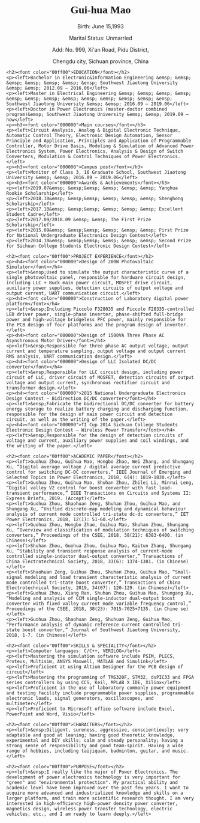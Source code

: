 <html>
<head>
	<style>
		<p>{
		font-size:30px;
		color:green;
		}
	</style>
</head>
<body>
	<Center><h1 style="font-family:times">Gui-hua Mao</h1></Center>
	<p><center>Birth: June 15,1993</center>
	<p><center>Marital Status: Unmarried</center>
	<p><center>Add: No. 999, Xi'an Road, Pidu District,</center>
	<p><center>Chengdu city, Sichuan province, China</center>
	
	<h2><font color="00ff00">EDUCATION</font></h2>
	<p><left>Bachelor in Electronic&Information Engineering &emsp; &emsp; &emsp; &emsp; &emsp; &emsp; &ensp; Southwest Jiaotong University &emsp; &emsp; 2012.09 – 2016.06</left>
	<p><left>Master in Electrical Engineering &emsp; &emsp; &emsp; &emsp; &emsp; &emsp; &emsp; &emsp; &emsp; &emsp; &emsp; &emsp; &ensp; Southwest Jiaotong University &emsp; &emsp; 2016.09 – 2019.06</left>
	<p><left>Doctor in Power Electronics (master-doctor combined program)&emsp; Southwest Jiaotong University &emsp; &emsp; 2019.09 – now</left>
	<p><h3><font color="000000">Main courses</font></h3>
	<p><left>Circuit Analysis, Analog & Digital Electronic Technique, Automatic Control Theory, Electronic Design Automation, Sensor Principle and Application, Principles and Application of Programmable Controller, Motor Drive Basis, Modeling & Simulation of Advanced Power Electronics System, Power Electronics, Analysis & Design of Switch Converters, Modulation & Control Techniques of Power Electronics.</left>
	<p><h3><font color="000000">Campus post</font></h3>
	<p><left>Monitor of Class 3, 16 Graduate School, Southwest Jiaotong University &emsp; &emsp; 2016.09 – 2019.06</left>
	<p><h3><font color="000000">Awards & Achievements</font></h3>
	<p><left>2019.07&emsp; &emsp;&emsp; &emsp; &emsp; &emsp; Yanghua Rookie Scholarship</left>
	<p><left>2018.10&emsp; &emsp;&emsp; &emsp; &emsp; &emsp; Shenghong Scholarship</left>
	<p><left>2017.10&emsp; &emsp;&emsp; &emsp; &emsp; &emsp; Excellent Student Cadre</left>
	<p><left>2017.09/2018.09 &emsp; &emsp; The First Prize Scholarship</left>
	<p><left>2015.09&emsp; &emsp;&emsp; &emsp; &emsp; &emsp; First Prize for National Undergraduate Electronics Design Contest</left>
	<p><left>2014.10&emsp; &emsp;&emsp; &emsp; &emsp; &emsp; Second Prize for Sichuan College Students Electronic Design Contest</left>
	
	<h2><font color="00ff00">PROJECT EXPERIENCE</font></h2>
	<p><h4><font color="000000">Design of 200W Photovoltaic Simulator</font></h4>
	<p><left>&ensp;Used to simulate the output characteristic curve of a single photovoltaic panel, responsible for hardware circuit design, including LLC + Buck main power circuit, MOSFET drive circuit, auxiliary power supplies, detection circuits of output voltage and output current, UART communication circuit.</left>
	<p><h4><font color="000000">Construction of Laboratory digital power platform</font></h4>
	<p><left>&ensp;Including Piccolo F328035 and Piccolo F28335-controlled LED driver power, single-phase inverter, phase-shifted full-bridge power and high-voltage bridgeless PFC power, mainly responsible for the PCB design of four platforms and the program design of inverter.</left>
	<p><h4><font color="000000">Design of 1500VA Three Phase AC Asynchronous Motor Driver</font></h4>
	<p><left>&ensp;Responsible for three phase AC output voltage, output current and temperature sampling, output voltage and output current RMS analysis, UART communication design.</left>
	<p><h4><font color="000000">Design of LLC Isolated DC/DC converter</font></h4>
	<p><left>&ensp;Responsible for LLC circuit design, including power circuit of LLC, driver circuit of MOSFET, detection circuits of output voltage and output current, synchronous rectifier circuit and transformer design.</left>
	<p><h4><font color="000000">2015 National Undergraduate Electronics Design Contest – Bidirection DC/DC converter</font></h4>
	<p><left>&ensp;Fabricate the bidirectional DC/DC converter for battery energy storage to realize battery charging and discharging function, responsible for the design of main power circuit and detection circuit, as well as the writing of the paper.</left>
	<p><h4><font color="000000">TI Cup 2014 Sichuan College Students Electronic Design Contest – Wireless Power Transfer</font></h4>
	<p><left>&ensp;Responsible for the design of detection circuits of voltage and current, auxiliary power supplies and coil windings, and the writing of the paper.</left>

	<h2><font color="00ff00">ACADEMIC PAPER</font></h2>
	<p><left>Guohua Zhou, Guihua Mao, Hongbo Zhao, Wei Zhang, and Shungang Xu, “Digital average voltage / digital average current predictive control for switching DC-DC converters,” IEEE Journal of Emerging and Selected Topics in Power Electronics, 2018, 6(4): 1819-1830.</left>
	<p><left>Guohua Zhou, Guihua Mao, Shuhan Zhou, Zhilei Li, Minrui Leng, “Digital valley V2 control for boost converter with fast load-transient performance,” IEEE Transactions on Circuits and Systems II: Express Briefs, 2019. (Accept)</left>
	<p><left>Guohua Zhou, Shaohuan Zeng, Shuhan Zhou, Guihua Mao, and Shungang Xu, “Unified discrete-map modeling and dynamical behaviour analysis of current mode controlled tri-state dc-dc converters,” IET Power Electronics, 2018, 12(1): 51-60.</left>
	<p><left>Guohua Zhou, Hongbo Zhao, Guihua Mao, Shuhan Zhou, Shungang Xu, “Overview and classification of modulation techniques of switching converters,” Proceedings of the CSEE, 2018, 38(21): 6383-6400. (in Chinese)</left>
	<p><left>Shuhan Zhou, Guohua Zhou, Guihua Mao, Kaitun Zhang, Shungang Xu, “Stability and transient response analysis of current-mode controlled single-inductor dual-output converter,” Transactions of China Electrotechnical Society, 2018, 33(6): 1374-1381. (in Chinese)</left>
	<p><left>Shaohuan Zeng, Guihua Zhou, Shuhan Zhou, Guihua Mao, “Small-signal modeling and load transient characteristic analysis of current mode controlled tri-state boost converter,” Transactions of China Electrotechnical Society, 2019, 34(07): 120-129. (in Chinese)</left>
	<p><left>Guohua Zhou, Xiang Ran, Shuhan Zhou, Guihua Mao, Shungang Xu, “Modeling and analysis of CCM single-inductor dual-output boost converter with fixed valley current mode variable frequency control,” Proceedings of the CSEE, 2018, 38(23): 7015-7025+7135. (in Chine se)</left>
	<p><left>Guohua Zhou, Shaohuan Zeng, Shuhuan Zeng, Guihua Mao, “Performance analysis of dynamic reference current controlled tri-state boost converter,” Journal of Southwest Jiaotong University, 2018, 1-7. (in Chinese)</left>
	
	<h2><font color="00ff00">SKILLS & SPECIALITY</font></h2>
	<p><left>Computer languages: C/C++, VERILOG</left>
	<p><left>Mastering the simulation software include PSIM, PLECS, Proteus, Multisim, ANSYS Maxwell, MATLAB and Simulink</left>
	<p><left>Proficient at using Altium Designer for the PCB design of circuit</left>
	<p><left>Mastering the programming of TMS320F, STM32, dsPIC33 and FPGA series controllers by using CCS, Keil, MPLAB X IDE, Xilinx</left>
	<p><left>Proficient in the use of laboratory commonly power equipment and testing facility include programmable power supplies, programmable electronic loads, signal generators, oscilloscopes, and multimeter</left>
	<p><left>Proficient to Microsoft office software include Excel, PowerPoint and Word, Visio</left>
	
	<h2><font color="00ff00">CHARACTERS</font></h2>
	<p><left>&ensp;Diligent, sureness, aggressive, conscientiously; very adaptable and good at leaning; having good theoretic knowledge, experimental and DIY skills; calm and steady personality; having a strong sense of responsibility and good team-spirit. Having a wide range of hobbies, including taijiquan, badminton, guitar, and music.</left>
	
	<h2><font color="00ff00">PURPOSE</font></h2>
	<p><left>&ensp;I really like the major of Power Electronics. The development of power electronics technology is very important for "green" and "environmental protection". My practical ability and academic level have been improved over the past few years. I want to acquire more advanced and industrialized knowledge and skills on a larger platform, and train more scientific research thought. I am very interested in high-efﬁciency high-power density power converter, magnetics design, wireless power transfer technology, electric vehicles, etc., and I am ready to learn deeply.</left>
</body>
</html>	
